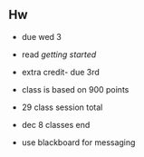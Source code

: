## Hw

- due wed 3
- read *getting started*
- extra credit- due 3rd

- class is based on 900 points
- 29 class session total
- dec 8 classes end

- use blackboard for messaging 